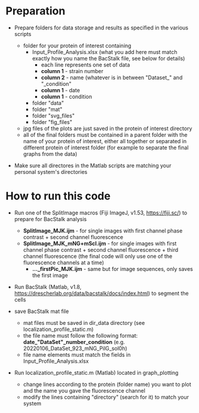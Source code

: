 # Preparation

* Prepare folders for data storage and results as specified in the various scripts
  * folder for your protein of interest containing
    * Input_Profile_Analysis.xlsx (what you add here must match exactly how you name the BacStalk file, see below for details)
      * each line represents one set of data
      * **column 1** - strain number
      * **column 2** - name (whatever is in between "Dataset_" and "_condition"
      * **column 1** - date
      * **column 1** - condition
    * folder "data"
    * folder "mat"
    * folder "svg_files"
    * folder "fig_files"
  * jpg files of the plots are just saved in the protein of interest directory
  * all of the final folders must be contained in a parent folder with the name of your protein of interest, either all together or separated in different protein of interest folder (for example to separate the final graphs from the data)
      
* Make sure all directores in the Matlab scripts are matching your personal system's directories


# How to run this code

* Run one of the SplitImage macros (Fiji ImageJ, v1.53, https://fiji.sc/) to prepare for BacStalk analysis
  * **SplitImage_MJK.ijm** - for single images with first channel phase contrast + second channel fluorescence
  * **SplitImage_MJK_mNG+mScI.ijm** - for single images with first channel phase contrast + second channel fluorescence + third channel fluorescence (the final code will only use one of the fluorescence channels at a time)
	* **..._firstPic_MJK.ijm** - same but for image sequences, only saves the first image

* Run BacStalk (Matlab, v1.8, https://drescherlab.org/data/bacstalk/docs/index.html) to segment the cells
* save BacStalk mat file
	* mat files must be saved in dir_data directory (see localization_profile_static.m)
  * the file name must follow the following format: **date_"DataSet"_number_condition** (e.g. 20220106_DataSet_923_mNG_PilG_sol0h)
  * file name elements must match the fields in Input_Profile_Analysis.xlsx

* Run localization_profile_static.m (Matlab) located in graph_plotting
  * change lines according to the protein (folder name) you want to plot and the name you gave the fluorescence channel
  * modify the lines containing "directory" (search for it) to match your system
